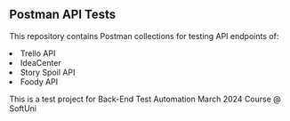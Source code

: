 ## Postman API Tests

This repository contains Postman collections for testing API endpoints of:
<li>Trello API </li>
<li>IdeaCenter</li>
<li>Story Spoil API</li>
<li>Foody API</li>
<p></p>
<p>This is a test project for Back-End Test Automation March 2024 Course @ SoftUni</p>


